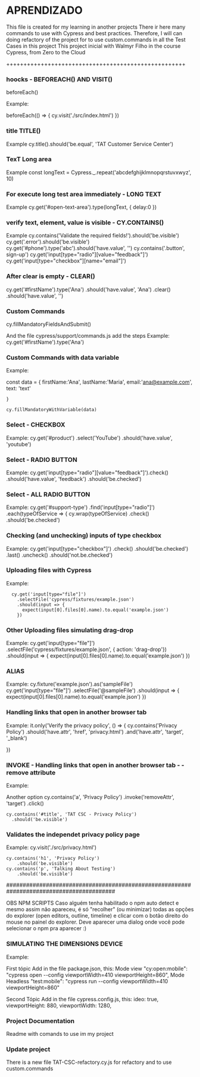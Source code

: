 # APRENDIZADO #

This file is created for my learning in another projects
There ir here many commands to use with Cypress and best practices.
Therefore, I will can doing refactory of the project for to use custom.commands in all the Test Cases in this project
This project inicial with Walmyr Filho in the course Cypress, from Zero to the Cloud


++++++++++++++++++++++++++++++++++++++++++++++++++++

### hoocks - BEFOREACH() AND VISIT()
beforeEach()

Example:

beforeEach(() => {
    cy.visit('./src/index.html')
  })

### title TITLE()

Example
 cy.title().should('be.equal', 'TAT Customer Service Center')

### TexT Long area
Example
 const longText = Cypress._.repeat('abcdefghijklmnopqrstuvxwyz', 10)

### For execute long test area immediately - LONG TEXT
Example
 cy.get('#open-text-area').type(longText, { delay:0  })

### verify text, element, value is visible - CY.CONTAINS()
Example
 cy.contains('Validate the required fields!').should('be.visible') 
 cy.get('.error').should('be.visible')
 cy.get('#phone').type('abc').should('have.value', '')
 cy.contains('.button', sign-up')
 cy.get('input[type="radio"][value="feedback"]')
 cy.get('input[type="checkbox"][name="email"]')
  
### After clear is empty - CLEAR()
cy.get('#firstName').type('Ana')
      .should('have.value', 'Ana')
      .clear()
      .should('have.value', '')

### Custom Commands
 cy.fillMandatoryFieldsAndSubmit()

 And the file cypress/support/commands.js add the steps
 Example:
  cy.get('#firstName').type('Ana')

### Custom Commands with data variable
Example:

const data = {
      firstName:'Ana',
      lastName:'Maria',
      email:'ana@example.com',
      text: 'text'

    }

    cy.fillMandatoryWithVariable(data)

### Select - CHECKBOX
Example:
 cy.get('#product')
      .select('YouTube')
      .should('have.value', 'youtube')

### Select - RADIO BUTTON
Example:
cy.get('input[type="radio"][value="feedback"]').check()
     .should('have.value', 'feedback')
     .should('be.checked')


### Select - ALL RADIO BUTTON 
Example:
cy.get('#support-type')
      .find('input[type="radio"]')
      .each(typeOfService => {
        cy.wrap(typeOfService)
          .check()
            .should('be.checked')


### Checking (and unchecking) inputs of type checkbox
Example:
cy.get('input[type="checkbox"]')
      .check()
      .should('be.checked')
      .last()
      .uncheck()
      .should('not.be.checked')

### Uploading files with Cypress
Example:

      cy.get('input[type="file"]')
        .selectFile('cypress/fixtures/example.json')
        .should(input => {
          expect(input[0].files[0].name).to.equal('example.json')
        })
      

### Other Uploading files simulating drag-drop
Example:
cy.get('input[type="file"]')
        .selectFile('cypress/fixtures/example.json', { action: 'drag-drop'})
        .should(input => {
          expect(input[0].files[0].name).to.equal('example.json')
        })

### ALIAS
Example:
cy.fixture('example.json').as('sampleFile')
    cy.get('input[type="file"]')
      .selectFile('@sampleFile')
      .should(input => {
       expect(input[0].files[0].name).to.equal('example.json')
     })

### Handling links that open in another browser tab 
Example:
it.only('Verify the privacy policy', () => {
    cy.contains('Privacy Policy')
    .should('have.attr', 'href', 'privacy.html')
    .and('have.attr', 'target', '_blank')

  })

### INVOKE - Handling links that open in another browser tab - - remove attribute
Example:

Another option 
 cy.contains('a', 'Privacy Policy')
    .invoke('removeAttr', 'target')
    .click()

    cy.contains('#title', 'TAT CSC - Privacy Policy')
      .should('be.visible')

### Validates the independet privacy policy page
Example:
cy.visit('./src/privacy.html')

    cy.contains('h1', 'Privacy Policy')
        .should('be.visible')
    cy.contains('p', 'Talking About Testing')
        .should('be.visible')

#########################################################################################

OBS NPM SCRIPTS
Caso alguém tenha habilitado o npm auto detect e mesmo assim não apareceu, é só "recolher" (ou minimizar) todas as opções do explorer (open editors, outline, timeline) e clicar com o botão direito do mouse no painel do explorer. Deve aparecer uma dialog onde você pode selecionar o npm pra aparecer :)

### SIMULATING THE DIMENSIONS DEVICE
Example:

First tópic
Add in the file package.json,  this:
Mode view
"cy:open:mobile": "cypress open --config viewportWidth=410 viewportHeight=860",
Mode Headless
"test:mobile": "cypress run --config viewportWidth=410 viewportHeight=860"

Second Tópic
Add in the file cypress.config.js, this:
ideo: true,
  viewportHeight: 880,
  viewportWidth: 1280,


### Project Documentation
Readme with comands to use im my project

### Update project
There is a new file TAT-CSC-refactory.cy.js for refactory and to use custom.commands 






